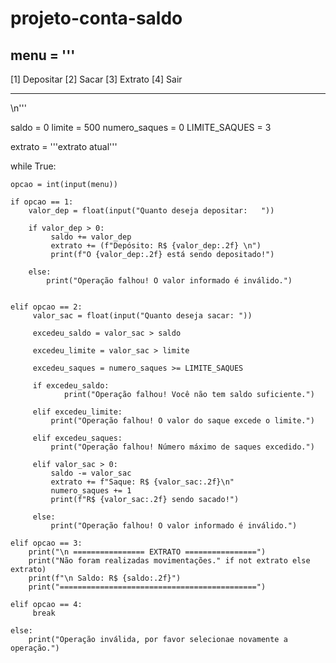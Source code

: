 # projeto-conta-saldo

menu = '''
------

[1] Depositar
[2] Sacar
[3] Extrato
[4] Sair

------
\n'''

saldo = 0
limite = 500
numero_saques = 0
LIMITE_SAQUES = 3

extrato = '''extrato atual'''

while True:
      

    opcao = int(input(menu))

    if opcao == 1:
        valor_dep = float(input("Quanto deseja depositar:   "))
        
        if valor_dep > 0:
             saldo += valor_dep
             extrato += (f"Depósito: R$ {valor_dep:.2f} \n")
             print(f"O {valor_dep:.2f} está sendo depositado!")
        
        else:
            print("Operação falhou! O valor informado é inválido.")


    elif opcao == 2:
         valor_sac = float(input("Quanto deseja sacar: "))
         
         excedeu_saldo = valor_sac > saldo

         excedeu_limite = valor_sac > limite

         excedeu_saques = numero_saques >= LIMITE_SAQUES

         if excedeu_saldo:
                print("Operação falhou! Você não tem saldo suficiente.")

         elif excedeu_limite:
             print("Operação falhou! O valor do saque excede o limite.")

         elif excedeu_saques:
             print("Operação falhou! Número máximo de saques excedido.")

         elif valor_sac > 0:
             saldo -= valor_sac
             extrato += f"Saque: R$ {valor_sac:.2f}\n"
             numero_saques += 1
             print(f"R$ {valor_sac:.2f} sendo sacado!")

         else:
             print("Operação falhou! O valor informado é inválido.")

    elif opcao == 3:
        print("\n ================ EXTRATO ================")
        print("Não foram realizadas movimentações." if not extrato else extrato)
        print(f"\n Saldo: R$ {saldo:.2f}")
        print("============================================")

    elif opcao == 4:
         break
    
    else:
        print("Operação inválida, por favor selecionae novamente a operação.")
    
